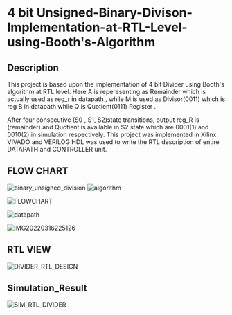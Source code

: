 # 4 bit Unsigned-Binary-Divison-Implementation-at-RTL-Level-using-Booth's-Algorithm

## Description
This project is based upon the implementation of 4 bit Divider using Booth's algorithm at RTL level. Here A is reperesenting as Remainder which is actually used as reg_r in datapath , while M is used as Divisor(0011) which is reg B in datapath while Q is Quotient(0111) Register . 













After four consecutive (S0 , S1, S2)state transitions, output reg_R is (remainder) and Quotient is available in S2 state which are 0001(1) and 0010(2) in simulation respectively. This project was implemented in Xilinx VIVADO and VERILOG HDL was used to write the RTL description of entire DATAPATH and CONTROLLER unit. 






## FLOW CHART
![binary_unsigned_division](https://user-images.githubusercontent.com/98607828/158212530-53c79683-0a50-4fc6-995a-53f105319150.jpg)
![algorithm](https://user-images.githubusercontent.com/98607828/158212580-d319a9f8-b411-4e91-9109-354c84a5be90.jpg)










![FLOWCHART](https://user-images.githubusercontent.com/98607828/158296967-a8aceb29-8a3e-4c6a-8941-7a7713d292e5.png)


















![datapath](https://user-images.githubusercontent.com/98607828/158296899-a69c5cdf-f3da-42c6-aefd-9ddae15b28b8.gif)









![IMG20220316225126](https://user-images.githubusercontent.com/98607828/158650386-99b57056-10f9-418a-bebb-65a16ab31c52.jpg)





## RTL VIEW
![DIVIDER_RTL_DESIGN](https://user-images.githubusercontent.com/98607828/158213660-0d1b66e0-7569-49b9-b01a-0b31c008d742.jpg)
## Simulation_Result










![SIM_RTL_DIVIDER](https://user-images.githubusercontent.com/98607828/158646925-2d0d04a0-f2c6-4d9f-bd2b-101ed7d95cb6.jpg)
